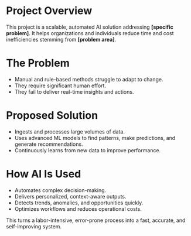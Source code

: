 # Project Overview

This project is a scalable, automated AI solution addressing **\[specific problem]**. It helps organizations and individuals reduce time and cost inefficiencies stemming from **\[problem area]**.

# The Problem

* Manual and rule-based methods struggle to adapt to change.
* They require significant human effort.
* They fail to deliver real-time insights and actions.

# Proposed Solution

* Ingests and processes large volumes of data.
* Uses advanced ML models to find patterns, make predictions, and generate recommendations.
* Continuously learns from new data to improve performance.

# How AI Is Used

* Automates complex decision-making.
* Delivers personalized, context-aware outputs.
* Detects trends, anomalies, and opportunities quickly.
* Optimizes workflows and reduces operational costs.

This turns a labor-intensive, error-prone process into a fast, accurate, and self-improving system.
